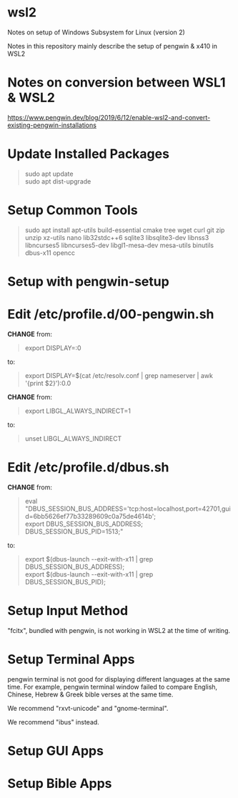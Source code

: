 # wsl2
Notes on setup of Windows Subsystem for Linux (version 2)

Notes in this repository mainly describe the setup of pengwin & x410 in WSL2

# Notes on conversion between WSL1 & WSL2

https://www.pengwin.dev/blog/2019/6/12/enable-wsl2-and-convert-existing-pengwin-installations

# Update Installed Packages

> sudo apt update<br>
> sudo apt dist-upgrade

# Setup Common Tools

> sudo apt install apt-utils build-essential cmake tree wget curl git zip unzip xz-utils nano lib32stdc++6 sqlite3 libsqlite3-dev libnss3 libncurses5 libncurses5-dev libgl1-mesa-dev mesa-utils binutils dbus-x11 opencc

# Setup with pengwin-setup

# Edit /etc/profile.d/00-pengwin.sh

<b>CHANGE</b> from:

> export DISPLAY=:0

to:

> export DISPLAY=$(cat /etc/resolv.conf | grep nameserver | awk '{print $2}'):0.0

<b>CHANGE</b> from:

> export LIBGL_ALWAYS_INDIRECT=1

to:

> unset LIBGL_ALWAYS_INDIRECT

# Edit /etc/profile.d/dbus.sh

<b>CHANGE</b> from:

> eval "DBUS_SESSION_BUS_ADDRESS='tcp:host=localhost,port=42701,guid=6bb5626ef77b33289609c0a75de4614b';<br>
> export DBUS_SESSION_BUS_ADDRESS;<br>
> DBUS_SESSION_BUS_PID=1513;"<br>

to:

> export $(dbus-launch --exit-with-x11 | grep DBUS_SESSION_BUS_ADDRESS);<br>
> export $(dbus-launch --exit-with-x11 | grep DBUS_SESSION_BUS_PID);

# Setup Input Method

"fcitx", bundled with pengwin, is not working in WSL2 at the time of writing.

# Setup Terminal Apps

pengwin terminal is not good for displaying different languages at the same time.  For example, pengwin terminal window failed to compare English, Chinese, Hebrew & Greek bible verses at the same time.

We recommend "rxvt-unicode" and "gnome-terminal".

We recommend "ibus" instead.

# Setup GUI Apps

# Setup Bible Apps
